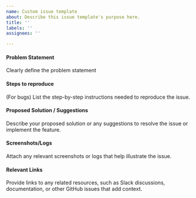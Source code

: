 ```yaml
---
name: Custom issue template
about: Describe this issue template's purpose here.
title: ''
labels: ''
assignees: ''

---
```


#### Problem Statement
Clearly define the problem statement

#### Steps to reproduce
(For bugs) List the step-by-step instructions needed to reproduce the issue.

#### Proposed Solution / Suggestions
Describe your proposed solution or any suggestions to resolve the issue or implement the feature.

#### Screenshots/Logs
Attach any relevant screenshots or logs that help illustrate the issue.

#### Relevant Links
Provide links to any related resources, such as Slack discussions, documentation, or other GitHub issues that add context.
